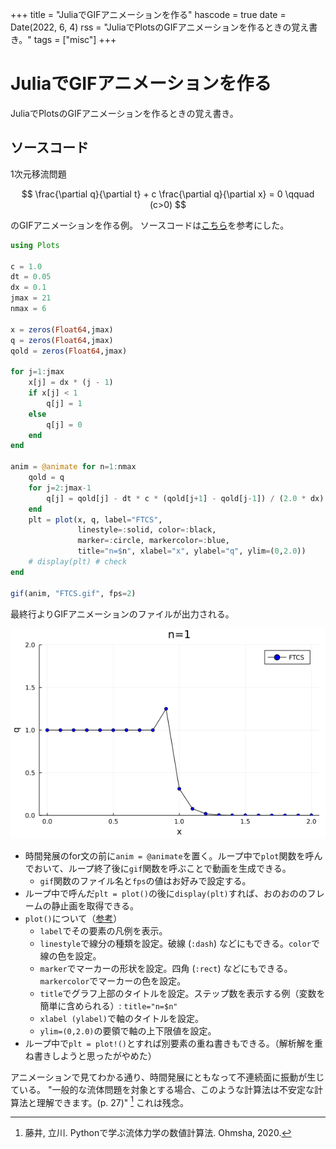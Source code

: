 +++
title = "JuliaでGIFアニメーションを作る"
hascode = true
date = Date(2022, 6, 4)
rss = "JuliaでPlotsのGIFアニメーションを作るときの覚え書き。"
tags = ["misc"]
+++

# JuliaでGIFアニメーションを作る

JuliaでPlotsのGIFアニメーションを作るときの覚え書き。

## ソースコード

1次元移流問題

$$
\frac{\partial q}{\partial t} + c \frac{\partial q}{\partial x} = 0 \qquad (c>0)
$$

のGIFアニメーションを作る例。
ソースコードは[こちら](https://github.com/kofujii1812/PythonCFD/blob/main/chapter2-2%5B2%5D-FTCS.ipynb)を参考にした。

```Julia
using Plots

c = 1.0
dt = 0.05
dx = 0.1
jmax = 21
nmax = 6

x = zeros(Float64,jmax)
q = zeros(Float64,jmax)
qold = zeros(Float64,jmax)

for j=1:jmax
    x[j] = dx * (j - 1)
    if x[j] < 1
        q[j] = 1
    else
        q[j] = 0
    end
end

anim = @animate for n=1:nmax
    qold = q
    for j=2:jmax-1
        q[j] = qold[j] - dt * c * (qold[j+1] - qold[j-1]) / (2.0 * dx)
    end
    plt = plot(x, q, label="FTCS",
               linestyle=:solid, color=:black,
               marker=:circle, markercolor=:blue,
               title="n=$n", xlabel="x", ylabel="q", ylim=(0,2.0))
    # display(plt) # check
end

gif(anim, "FTCS.gif", fps=2)
```

最終行よりGIFアニメーションのファイルが出力される。

![](/pages/img/20220604133533.gif)

- 時間発展のfor文の前に`anim = @animate`を置く。ループ中で`plot`関数を呼んでおいて、ループ終了後に`gif`関数を呼ぶことで動画を生成できる。
  - `gif`関数のファイル名と`fps`の値はお好みで設定する。
- ループ中で呼んだ`plt = plot()`の後に`display(plt)`すれば、おのおののフレームの静止画を取得できる。
- `plot()`について（[参考](https://docs.juliaplots.org/latest/generated/attributes_series/)）
  - `label`でその要素の凡例を表示。
  - `linestyle`で線分の種類を設定。破線 (`:dash`) などにもできる。`color`で線の色を設定。
  - `marker`でマーカーの形状を設定。四角 (`:rect`) などにもできる。`markercolor`でマーカーの色を設定。
  - `title`でグラフ上部のタイトルを設定。ステップ数を表示する例（変数を簡単に含められる）: `title="n=$n"`
  - `xlabel (ylabel)`で軸のタイトルを設定。
  - `ylim=(0,2.0)`の要領で軸の上下限値を設定。
- ループ中で`plt = plot!()`とすれば別要素の重ね書きもできる。（解析解を重ね書きしようと思ったがやめた）

アニメーションで見てわかる通り、時間発展にともなって不連続面に振動が生じている。
"一般的な流体問題を対象とする場合、このような計算法は不安定な計算法と理解できます。(p. 27)" [^1]
これは残念。

[^1]: 藤井, 立川. Pythonで学ぶ流体力学の数値計算法. Ohmsha, 2020.
